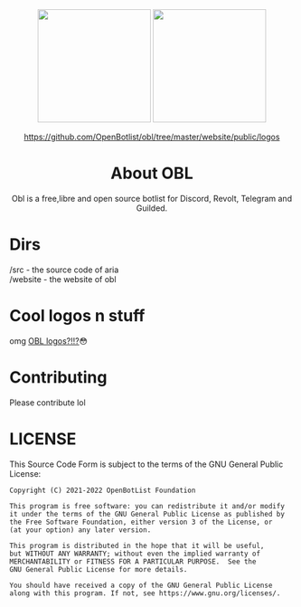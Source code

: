    <div align="center">

<img height="200" src="https://openbotlist.glitch.me/static/logos/obl.svg"/>
<img height="200" src="https://openbotlist.glitch.me/static/logos/obltext.svg"/>

 https://github.com/OpenBotlist/obl/tree/master/website/public/logos
# About OBL

Obl is a free,libre and open source botlist for Discord, Revolt, Telegram and Guilded. 
    </div>

# Dirs

/src - the source code of aria <br>
/website - the website of obl

# Cool logos n stuff
omg <a href="https://github.com/OpenBotlist/obl/tree/master/website/public/logos">OBL logos?!!?</a>😳

# Contributing
Please contribute lol

# LICENSE
  This Source Code Form is subject to the terms of the GNU General Public License:
 
    Copyright (C) 2021-2022 OpenBotList Foundation

    This program is free software: you can redistribute it and/or modify
    it under the terms of the GNU General Public License as published by
    the Free Software Foundation, either version 3 of the License, or
    (at your option) any later version.
    
    This program is distributed in the hope that it will be useful,
    but WITHOUT ANY WARRANTY; without even the implied warranty of
    MERCHANTABILITY or FITNESS FOR A PARTICULAR PURPOSE.  See the
    GNU General Public License for more details.

    You should have received a copy of the GNU General Public License
    along with this program. If not, see https://www.gnu.org/licenses/.
